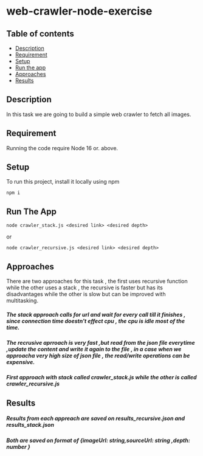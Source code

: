 # web-crawler-node-exercise

## Table of contents
* [Description](#Description)
* [Requirement](#Requirement)
* [Setup](#Setup)
* [Run the app](#Run-The-App)
* [Approaches](#Approaches)
* [Results](#Results)

## Description
In this task we are going to build a simple web crawler to fetch all images.

## Requirement
Running the code require Node 16 or. above.

## Setup
To run this project, install it locally using npm
```
npm i
```
## Run The App
```
node crawler_stack.js <desired link> <desired depth>
```
or
```
node crawler_recursive.js <desired link> <desired depth>
```
## Approaches
There are two approaches for this task , the first uses recursive function while the other uses a stack , the recursive is faster but has its disadvantages
while the other is slow but can be improved with multitasking.
##### The stack approach calls for url and wait for every call till it finishes , since connection time doestn't effect cpu , the cpu is idle most of the time.
##### The recrusive aprroach is very fast ,but read from the json file everytime ,update the content and write it again to the file , in a case when we approacha very high size of json file , the read/write operations can be expensive.
##### First approach with stack called crawler_stack.js while the other  is called crawler_recursive.js

## Results
##### Results from each appreach are saved on results_recursive.json and results_stack.json
##### Both are saved on format of {imageUrl: string,sourceUrl: string ,depth: number }



